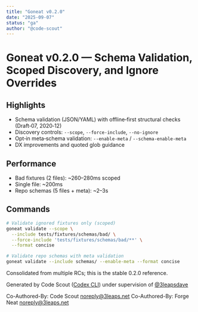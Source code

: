 ```yaml
---
title: "Goneat v0.2.0"
date: "2025-09-07"
status: "ga"
author: "@code-scout"
---
```


# Goneat v0.2.0 — Schema Validation, Scoped Discovery, and Ignore Overrides

## Highlights

- Schema validation (JSON/YAML) with offline‑first structural checks (Draft‑07, 2020‑12)
- Discovery controls: `--scope`, `--force-include`, `--no-ignore`
- Opt‑in meta‑schema validation: `--enable-meta` / `--schema-enable-meta`
- DX improvements and quoted glob guidance

## Performance

- Bad fixtures (2 files): ~260–280ms scoped
- Single file: ~200ms
- Repo schemas (5 files + meta): ~2–3s

## Commands

```bash
# Validate ignored fixtures only (scoped)
goneat validate --scope \
  --include tests/fixtures/schemas/bad/ \
  --force-include 'tests/fixtures/schemas/bad/**' \
  --format concise

# Validate repo schemas with meta validation
goneat validate --include schemas/ --enable-meta --format concise
```

Consolidated from multiple RCs; this is the stable 0.2.0 reference.

Generated by Code Scout ([Codex CLI](https://github.com/openai/codex-cli)) under supervision of [@3leapsdave](https://github.com/3leapsdave)

Co-Authored-By: Code Scout <noreply@3leaps.net>
Co-Authored-By: Forge Neat <noreply@3leaps.net>
